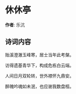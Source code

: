 # 休休亭

**作者**: 乐沆

## 诗词内容

贻溪澄澈玉峰寒，居士当年此考槃。

访得遗基青华下，构成危栋白云端。

人间日月双轮转，世外襟怀九鼎安。

醉魄吟魂如未泯，也应谢我数盘桓。


